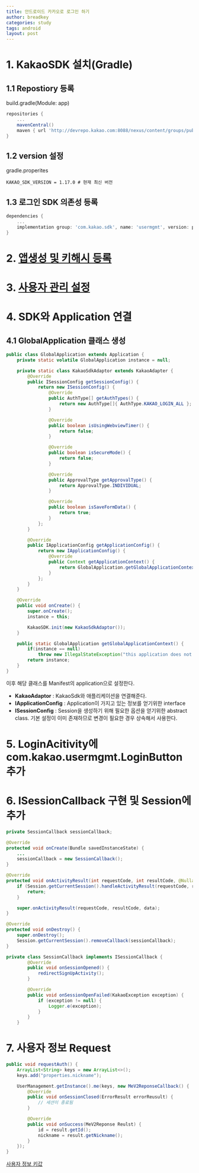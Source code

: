 ```yaml
---
title: 안드로이드 카카오로 로그인 하기
author: breadkey
categories: study
tags: android
layout: post
---
```


# 1. KakaoSDK 설치(Gradle)
## 1.1 Repostiory 등록
build.gradle(Module: app)
```gradle
repositories {
    ...
    mavenCentral()
    maven { url 'http://devrepo.kakao.com:8088/nexus/content/groups/public/' }
}
```
## 1.2 version 설정
gradle.properites
```properties
KAKAO_SDK_VERSION = 1.17.0 # 현재 최신 버전
```

## 1.3 로그인 SDK 의존성 등록
```gradle
dependencies {
	...
	implementation group: 'com.kakao.sdk', name: 'usermgmt', version: project.KAKAO_SDK_VERSION
}
```

# 2. [앱생성 및 키해시 등록](https://developers.kakao.com/docs/android/getting-started#%EC%95%B1-%EC%83%9D%EC%84%B1)
# 3. [사용자 관리 설정](https://developers.kakao.com/docs/android/user-management#시작하기-전에)
# 4. SDK와 Application 연결
## 4.1 GlobalApplication 클래스 생성
```java
public class GlobalApplication extends Application {
    private static volatile GlobalApplication instance = null;

    private static class KakaoSdkAdaptor extends KakaoAdapter {
        @Override
        public ISessionConfig getSessionConfig() {
            return new ISessionConfig() {
                @Override
                public AuthType[] getAuthTypes() {
                    return new AuthType[]{ AuthType.KAKAO_LOGIN_ALL };
                }

                @Override
                public boolean isUsingWebviewTimer() {
                    return false;
                }

                @Override
                public boolean isSecureMode() {
                    return false;
                }

                @Override
                public ApprovalType getApprovalType() {
                    return ApprovalType.INDIVIDUAL;
                }

                @Override
                public boolean isSaveFormData() {
                    return true;
                }
            };
        }

        @Override
        public IApplicationConfig getApplicationConfig() {
            return new IApplicationConfig() {
                @Override
                public Context getApplicationContext() {
                    return GlobalApplication.getGlobalApplicationContext();
                }
            };
        }
    }

    @Override
    public void onCreate() {
        super.onCreate();
        instance = this;

        KakaoSDK.init(new KakaoSdkAdaptor());
    }

    public static GlobalApplication getGlobalApplicationContext() {
        if(instance == null)
            throw new IllegalStateException("this application does not inherit com.kakao.GlobalApplication");
        return instance;
    }
}
```
이후 해당 클래스를 Manifest의 application으로 설정한다.

* **KakaoAdaptor**
: KakaoSdk와 애플리케이션을 연결해준다.
* **IApplicationConfig**
: Application이 가지고 있는 정보를 얻기위한 interface
* **ISessionConfig**
: Session을 생성하기 위해 필요한 옵션을 얻기위한 abstract class. 기본 설정이 이미 존재하므로 변경이 필요한 경우 상속해서 사용한다.

# 5. LoginAcitivity에 com.kakao.usermgmt.LoginButton 추가
# 6. ISessionCallback 구현 및 Session에 추가
```java
private SessionCallback sessionCallback;

@Override
protected void onCreate(Bundle savedInstanceState) {
	...
	sessionCallback = new SessionCallback();
}

@Override
protected void onActivityResult(int requestCode, int resultCode, @Nullable Intent data) {
    if (Session.getCurrentSession().handleActivityResult(requestCode, resultCode, data)) {
        return;
    }

    super.onActivityResult(requestCode, resultCode, data);
}

@Override
protected void onDestroy() {
	super.onDestroy();
	Session.getCurrentSession().removeCallback(sessionCallback);
}

private class SessionCallback implements ISessionCallback {
        @Override
        public void onSessionOpened() {
            redirectSignUpActivity();
        }

        @Override
        public void onSessionOpenFailed(KakaoException exception) {
            if (exception != null) {
                Logger.e(exception);
            }
        }
    }
```

# 7. 사용자 정보 Request
```java
public void requestAuth() {
	ArrayList<String> keys = new ArrayList<>();
	keys.add("properties.nickname");

	UserManagement.getInstance().me(keys, new MeV2ReponseCallback() {
		@Override
		public void onSessionClosed(ErrorResult errorReusult) {
			// 세션이 종료됨
		}

		@Override
		public void onSuccess(MeV2Reponse Reulst) {
			id = result.getId();
			nickname = result.getNickname();
		}
	});
}
```
[사용자 정보 키값](https://developers.kakao.com/docs/android/user-management#사용자-정보-요청)
